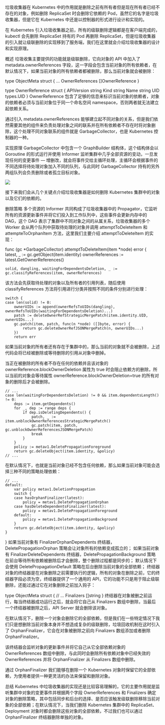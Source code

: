 垃圾收集器在 Kubernetes 中的作用就是删除之前有所有者但是现在所有者已经不存在的对象，例如删除 ReplicaSet 时会删除它依赖的 Pod，虽然它的名字是垃圾收集器，但是它在 Kubernetes 中还是以控制器的形式进行设计和实现的。

在 Kubernetes 引入垃圾收集器之前，所有的级联删除逻辑都是在客户端完成的，kubectl 会先删除 ReplicaSet 持有的 Pod 再删除 ReplicaSet，但是垃圾收集器的引入就让级联删除的实现移到了服务端，我们在这里就会介绍垃圾收集器的设计和实现原理。

概述
垃圾收集主要提供的功能就是级联删除，它向对象的 API 中加入了 metadata.ownerReferences 字段，这一字段会包含当前对象的所有依赖者，在默认情况下，如果当前对象的所有依赖者都被删除，那么当前对象就会被删除：

type ObjectMeta struct {
	...
	OwnerReferences []OwnerReference
}

type OwnerReference struct {
	APIVersion string
	Kind string
	Name string
	UID types.UID
}
OwnerReference 包含了足够的信息来标识当前对象的依赖者，对象的依赖者必须与当前对象位于同一个命名空间 namespace，否则两者就无法建立起依赖关系。

通过引入 metadata.ownerReferences 能够建立起不同对象的关系，但是我们依然需要其他的组件来负责处理对象之间的联系并在所有依赖者不存在时将对象删除，这个处理不同对象联系的组件就是 GarbageCollector，也是 Kubernetes 控制器的一种。

实现原理
GarbageCollector 中包含一个 GraphBuilder 结构体，这个结构体会以 Goroutine 的形式运行并使用 Informer 监听集群中几乎全部资源的变动，一旦发现任何的变更事件 — 增删改，就会将事件交给主循环处理，主循环会根据事件的不同选择将待处理对象加入不同的队列，与此同时 GarbageCollector 持有的另外两组队列会负责删除或者孤立目标对象。

![](https://github.com/zdnscloud/k8s-knowledge-share/new/master/garbage-collection/gc.png)

接下来我们会从几个关键点介绍垃圾收集器是如何删除 Kubernetes 集群中的对象以及它们的依赖的。

删除策略
多个资源的 Informer 共同构成了垃圾收集器中的 Propagator，它监听所有的资源更新事件并将它们投入到工作队列中，这些事件会更新内存中的 DAG，这个 DAG 表示了集群中不同对象之间的从属关系，垃圾收集器的多个 Worker 会从两个队列中获取待处理的对象并调用 attemptToDeleteItem 和 attempteToOrphanItem 方法，这里我们主要介绍 attemptToDeleteItem 的实现：

func (gc *GarbageCollector) attemptToDeleteItem(item *node) error {
	latest, _ := gc.getObject(item.identity)
	ownerReferences := latest.GetOwnerReferences()

	solid, dangling, waitingForDependentsDeletion, _ := gc.classifyReferences(item, ownerReferences)
该方法会先获取待处理的对象以及所有者的引用列表，随后使用 classifyReferences 方法将引用进行分类并按照不同的条件分别进行处理：

	switch {
	case len(solid) != 0:
		ownerUIDs := append(ownerRefsToUIDs(dangling), ownerRefsToUIDs(waitingForDependentsDeletion)...)
		patch := deleteOwnerRefStrategicMergePatch(item.identity.UID, ownerUIDs...)
		gc.patch(item, patch, func(n *node) ([]byte, error) {
			return gc.deleteOwnerRefJSONMergePatch(n, ownerUIDs...)
		})
		return err
如果当前对象的所有者还有存在于集群中的，那么当前的对象就不会被删除，上述代码会将已经被删除或等待删除的引用从对象中删掉。

当正在被删除的所有者不存在任何的依赖并且该对象的 ownerReference.blockOwnerDeletion 属性为 true 时会阻止依赖方的删除，所以当前的对象会等待属性 ownerReference.blockOwnerDeletion=true 的所有对象的删除后才会被删除。

	// ...
	case len(waitingForDependentsDeletion) != 0 && item.dependentsLength() != 0:
		deps := item.getDependents()
		for _, dep := range deps {
			if dep.isDeletingDependents() {
				patch, _ := item.unblockOwnerReferencesStrategicMergePatch()
				gc.patch(item, patch, gc.unblockOwnerReferencesJSONMergePatch)				
				break
			}
		}
		policy := metav1.DeletePropagationForeground
		return gc.deleteObject(item.identity, &policy)
	// ...	
在默认情况下，也就是当前对象已经不包含任何依赖，那么如果当前对象可能会选择三种不同的策略处理依赖：

	// ...
	default:
		var policy metav1.DeletionPropagation
		switch {
		case hasOrphanFinalizer(latest):
			policy = metav1.DeletePropagationOrphan
		case hasDeleteDependentsFinalizer(latest):
			policy = metav1.DeletePropagationForeground
		default:
			policy = metav1.DeletePropagationBackground
		}
		return gc.deleteObject(item.identity, &policy)
	}
}
如果当前对象有 FinalizerOrphanDependents 终结器，DeletePropagationOrphan 策略会让对象所有的依赖变成孤立的；
如果当前对象有 FinalizerDeleteDependents 终结器，DeletePropagationBackground 策略在前台等待所有依赖被删除后才会删除，整个删除过程都是同步的；
默认情况下会使用 DeletePropagationDefault 策略在后台删除当前对象的全部依赖；
终结器
对象的终结器是在对象删除之前需要执行的逻辑，所有的对象在删除之前，它的终结器字段必须为空，终结器提供了一个通用的 API，它的功能不只是用于阻止级联删除，还能过通过它在对象删除之前加入钩子：

type ObjectMeta struct {
	// ...
	Finalizers []string
}
终结器在对象被删之前运行，每当终结器成功运行之后，就会将它自己从 Finalizers 数组中删除，当最后一个终结器被删除之后，API Server 就会删除该对象。

在默认情况下，删除一个对象会删除它的全部依赖，但是我们在一些特定情况下我们只是想删除当前对象本身并不想造成复杂的级联删除，垃圾回收机制在这时引入了 OrphanFinalizer，它会在对象被删除之前向 Finalizers 数组添加或者删除 OrphanFinalizer。

该终结器会监听对象的更新事件并将它自己从它全部依赖对象的 OwnerReferences 数组中删除，与此同时会删除所有依赖对象中已经失效的 OwnerReferences 并将 OrphanFinalizer 从 Finalizers 数组中删除。

通过 OrphanFinalizer 我们能够在删除一个 Kubernetes 对象时保留它的全部依赖，为使用者提供一种更灵活的办法来保留和删除对象。

总结
Kubernetes 中垃圾收集器的实现还是比较容易理解的，它的主要作用就是监听集群中对象的变更事件并根据两个字段 OwnerReferences 和 Finalizers 确定对象的删除策略，其中包括同步和后台的选择、是否应该触发级联删除移除当前对象的全部依赖；在默认情况下，当我们删除 Kubernetes 集群中的 ReplicaSet、Deployment 对象时都会删除这些对象的全部依赖，不过我们也可以通过 OrphanFinalizer 终结器删除单独的对象。
